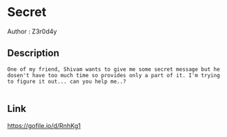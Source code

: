 # Secret

Author : Z3r0d4y

## Description

```
One of my friend, Shivam wants to give me some secret message but he dosen't have too much time so provides only a part of it. I'm trying to figure it out... can you help me..?


```
## Link
<https://gofile.io/d/RnhKg1>
